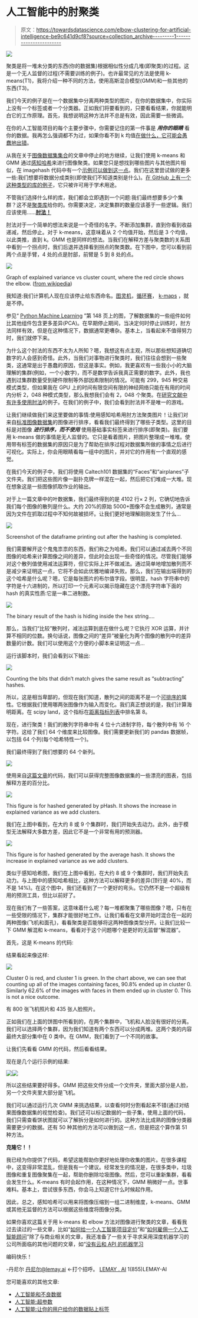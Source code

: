 # 人工智能中的肘聚类

> 原文：<https://towardsdatascience.com/elbow-clustering-for-artificial-intelligence-be9c641d9cf8?source=collection_archive---------1----------------------->

![](img/4b12a081d160bc108b966165ad5513b5.png)

聚类是将一堆未分类的东西(你的数据集)根据相似性分成几堆(即聚类)的过程。这是一个无人监督的过程(不需要训练的例子)。也许最常见的方法是使用 k-means(T1)，我将介绍一种不同的方法，使用高斯混合模型(GMM)和一些其他的东西(T3)。

我们今天的例子是在一个数据集中分离两种类型的图片，在你的数据集中，你实际上没有一个标签或者一个分类器。正如我们将要看到的，只要看看结果，你就能明白它的工作原理。首先，我想说明这种方法并不总是有效，因此需要一些微调。

在你的人工智能项目的每个主要步骤中，你需要记住的第一件事是 ***用你的眼睛*** 看你的数据。我再怎么强调都不为过，如果你看不到 k 均值[在做什么，它可能会愚蠢地出错](https://codeahoy.com/2017/02/19/cluster-analysis-using-k-means-explained/)。

从我在关于[图像数据集集合](/image-datasets-for-artificial-intelligence-bbb12615edd7)的文章中停止的地方继续，让我们使用 k-means 和 GMM 通过[感知哈希](https://en.wikipedia.org/wiki/Perceptual_hashing)来进行图像聚类。如果您只是想找到哪些图片与其他图片相似，在 imagehash 代码中有一个[示例可以做到这一点](https://github.com/JohannesBuchner/imagehash/blob/master/find_similar_images.py)。我们在这里尝试做的更多一些:我们想要将数据分成类别(即使我们不知道类别是什么)。[在 GitHub 上有一个这种类型的库的例子](https://github.com/zubairr/image-clustering-phash)，它只被许可用于学术用途。

不管我们选择什么样的库，我们都会立即遇到一个问题:我们最终想要多少个集群？这不是[聚类库](http://scikit-learn.org/stable/modules/generated/sklearn.cluster.KMeans.html)给你的。你需要决定，决定集群的数量应该基于一些逻辑。我们应该使用……[**肘法！**](https://en.wikipedia.org/wiki/Elbow_method_(clustering))

肘法对于一个简单的想法来说是一个奇怪的名字。不断添加集群，直到你看到收益递减，然后停止。对于 k-means，这意味着从 2 个均值开始，然后是 3 个均值，以此类推，直到 k。GMM 也是同样的想法。当我们在解释方差与聚类数的关系图中看到一个拐点时，我们后退并选择看到拐点的聚类数。在下图中，您可以看到前两个点是手臂，4 处的点是肘部，前臂是 5 到 8 处的点。

![](img/8c4bad095edd9bc842c5072b8d773f50.png)

Graph of explained variance vs cluster count, where the red circle shows the elbow. ([from wikipedia](https://en.wikipedia.org/wiki/Elbow_method_(clustering)))

我知道:我们计算机人现在应该停止给东西命名。[图灵机](https://en.wikipedia.org/wiki/Turing_machine)，[循环赛](https://en.wikipedia.org/wiki/Round-robin_scheduling)， [k-maps](https://en.wikipedia.org/wiki/Karnaugh_map) ，就是不停。

参见“ [Python Machine Learning](https://books.google.ca/books?id=_plGDwAAQBAJ&printsec=frontcover#v=onepage&q&f=false) ”第 148 页上的图，了解数据集的一些组件如何比其他组件包含更多差异(PCA)。在早期停止期间，当决定何时停止训练时，肘方法同样有效，但是在这种情况下，数据通常更嘈杂。基本上，当看起来不值得努力时，我们就停下来。

为什么这个肘法的东西不太为人所知？嗯，我想这有点主观，所以那些想知道确切数字的人会感到奇怪。此外，当我们对事物进行聚类时，我们往往会想到一些聚类，这通常是出于愚蠢的原因，但这是事实。例如，我更喜欢有一些我小小的大脑理解的集群(例如，一个小数字)，而不是数学告诉我真正需要的数字。此外，我也遇到过集群数量受到硬件限制等外部因素限制的情况。可能有 299，945 种交易模式类型，但如果我在 GPU 上的时间有限空间有限的神经网络只能在有用的时间内分析 2，048 种模式类型，那么我想我们会有 2，048 个聚类。在[研究文献中有许多使用肘法](https://pdfs.semanticscholar.org/5771/aa21b2e151f3d93ba0a5f12d023a0bfcf28b.pdf)的例子。在我们的例子中，我们会看到肘法并不是唯一的游戏。

让我们继续做我们来这里要做的事情:使用感知哈希用肘方法聚类图片！让我们对来自[标准图像数据集](http://www.vision.caltech.edu/Image_Datasets/Caltech101/)的图像进行排序，看看我们最终得到了哪些子类型。这里的目标是对图像 ***进行排序，而不使用*** 使用基础事实标签来进行排序(即聚类)。我们要用 k-means 做的事情是无人监督的。它只是看着图片，把图片整理成一堆堆。使用带有标签的数据集的原因只是为了帮助在排序过程对数据集所做的事情之后进行可视化。实际上，你会用眼睛看每一组中的图片，并对它的作用有一个直观的感觉。

在我们今天的例子中，我们将使用 Caltech101 数据集的“Faces”和“airplanes”子文件夹。我们把这些图片像一副扑克牌一样混在一起，然后把它们堆成一大堆。现在想象这是一些图像抓取作业的输出。

对于上一篇文章中的叶数据集，我们最终得到的是 4102 行× 2 列，它确切地告诉我们每个图像的散列是什么。大约 20%的原始 5000+图像不会生成散列，通常是因为文件在抓取过程中不知何故被损坏。让我们更好地理解刚刚发生了什么…

![](img/b3b4db3f52c715db8bd1209e50a0cf89.png)

Screenshot of the dataframe printing out after the hashing is completed.

我们需要解开这个鬼鬼祟祟的东西，我们称之为哈希。我们可以通过减去两个不同图像的哈希来计算图像之间的差异，但此时会出现一些奇怪的情况。尽管我们能够对这个散列值使用减法运算符，但它实际上并不做减法。通过简单地增加散列而不是减少来证明这一点，它将不会如此优雅地编译失败。那么，我们在输出端得到的这个哈希是什么呢？嗯，它是每张图片的布尔值字段。很明显，hash 字符串中的字符是十六进制的，所以打印一个元素可以揭示隐藏在这个漂亮字符串下面的 hash 的真实性质:它是一串二进制数。

![](img/f2eda18c0db839633f131892ecd29cf2.png)

The binary result of the hash is hiding inside the hex string….

那么，当我们“比较”散列时，减法运算到底在做什么呢？它执行 XOR 运算，并计算不相同的位数。换句话说，图像之间的“差异”被量化为两个图像的散列中的差异数量的计数。我们可以使用这个方便的小脚本来证明这一点…

运行该脚本时，我们会看到以下输出:

![](img/448364add36e547a3dc95ab21b71c03d.png)

Counting the bits that didn’t match gives the same result as “subtracting” hashes.

所以，这是相当卑鄙的，但现在我们知道，散列之间的距离不是一个[可排序的](https://en.wiktionary.org/wiki/orderable)属性。它根据我们使用哪两张图像作为输入而变化。我们真正想说的是，我们计算海明距离。在 scipy land，这个指标在[距离指标列表](https://docs.scipy.org/doc/scipy/reference/generated/scipy.spatial.distance.cdist.html)中排名第 8。

现在，进行聚类！我们的散列字符串中有 4 位十六进制字符，每个散列中有 16 个字符。这给了我们 64 个维度来比较图像。我们需要更新我们的 pandas 数据帧，以包括 64 个列(每个哈希特性一个)。

我们最终得到了我们想要的 64 个新列。

![](img/2c682704224fc79aec8046c62aadd870.png)

使用来自[这篇文章](https://datascience.stackexchange.com/questions/6508/k-means-incoherent-behaviour-choosing-k-with-elbow-method-bic-variance-explain)的代码，我们可以获得完整图像数据集的一些漂亮的图表，包括解释方差的百分比。

![](img/b9fb9d062e48d68c2fdb1474b9f9d02f.png)

This figure is for hashed generated by pHash. It shows the increase in explained variance as we add clusters.

我们在上图中看到，在大约 8 或 9 个集群时，我们开始失去动力。此外，由于模型无法解释大多数方差，因此它不是一个非常有用的预测器。

![](img/cfd306631d8af7de8f242a088a231f55.png)

This figure is for hashed generated by the average hash. It shows the increase in explained variance as we add clusters.

类似于感知哈希图，我们在上图中看到，在大约 8 或 9 个集群时，我们开始失去动力。与上图中的感知哈希相比，这种方法可以解释更多的差异(顶行是 40%，而不是 14%)。在这个图中，我们还看到了一个更好的弯头。它仍然不是一个超级有用的预测工具，但比以前好了。

现在我们有了一些答案，这意味着什么呢？每一堆都聚集了哪些图像？嗯，只有在一些受限的情况下，集群才能很好地工作。让我们看看在文章开始时混合在一起的两种图像(飞机和面孔)，看看聚类是否能够将这两种图像类型分开。让我们比较一下 GMM 解混和 k-means，看看对于这个问题哪个是更好的无监督“解混器”。

首先，这是 K-means 的代码:

结果看起来像这样:

![](img/ac8db1816504ab5a94174b5528b80a68.png)

Cluster 0 is red, and cluster 1 is green. In the chart above, we can see that counting up all of the images containing faces, 90.8% ended up in cluster 0\. Similarly 62.6% of the images with faces in them ended up in cluster 0\. This is not a nice outcome.

有 800 张飞机照片和 435 张人脸照片。

正如我们在上面的饼图中所看到的，在两个集群中，飞机和人脸没有很好的分离。我们可以选择两个集群，因为我们知道有两个东西可以分成两堆。这两个类的内容最终大部分集中在 0 类中。在 GMM，我们看到了一个不同的故事。

让我们先看看 GMM 的代码，然后看看结果。

现在是几个运行示例的结果:

![](img/84b2ac90a73f9cf39e2195a0a00f353b.png)![](img/8060bd8911be0d583b13b832f5acaba7.png)

所以这些结果要好得多。GMM 把这些文件分成一个文件夹，里面大部分是人脸，另一个文件夹里大部分是飞机。

我们可以通过运行几次 GMM 来挑选结果，以查看何时分割看起来不错(通过对结果图像数据集的视觉检查)。我们还可以标记数据的一些子集，使用上面的代码，我们只需查看饼状图就可以了解拆分是如何进行的。这种方法比成熟的图像分类器需要更少的数据。还有 50 种其他的方法可以做到这一点，但是把这个算作第 51 种方法。

**克隆它！！**

我已经为你提供了代码，希望这能帮助你更好地处理你收集的图片。在很多课程中，这变得非常混乱，但是我有一个建议。经常发生的情况是，在很多类中，垃圾图像和重复图像聚集在一起，帮助你删除垃圾图像。然后，您可以重新集群，看看会发生什么。K-means 有时会起作用，在这种情况下，GMM 稍微好一点。世事难料。基本上，尝试很多东西，你会马上知道它什么时候起作用。

因此，总之，感知哈希可以用来将图像压缩到一组二进制维度，k-means、GMM 或其他无监督的方法可以根据这些维度将图像分类。

如果你喜欢这篇关于用 k-means 和 elbow 方法对图像进行聚类的文章，看看我过去读过的一些文章，比如“[如何给一个人工智能项目定价](https://medium.com/towards-data-science/how-to-price-an-ai-project-f7270cb630a4)”和“[如何雇佣一个人工智能顾问](https://medium.com/towards-data-science/why-hire-an-ai-consultant-50e155e17b39)”除了与商业相关的文章，我还准备了一些关于寻求采用深度机器学习的公司所面临的其他问题的文章，如“[没有云和 API 的机器学习](https://medium.com/@lemaysolutions/locked-in-a-box-machine-learning-without-cloud-or-apis-76cc54e391c8)

编码快乐！

-丹尼尔
[丹尼尔@lemay.ai](mailto:daniel@lemay.ai) ←打个招呼。
[LEMAY . AI](https://lemay.ai)
1(855)LEMAY-AI

您可能喜欢的其他文章:

*   [人工智能和不良数据](/artificial-intelligence-and-bad-data-fbf2564c541a)
*   [人工智能:超参数](/artificial-intelligence-hyperparameters-48fa29daa516)
*   [人工智能:让你的用户给你的数据贴上标签](https://medium.com/towards-data-science/artificial-intelligence-get-your-users-to-label-your-data-b5fa7c0c9e00)
